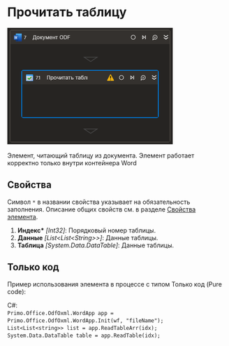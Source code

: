 # Прочитать таблицу

![](../../../../resources/activities/basic/odf/text/cropped-readtable-fixed.png)

Элемент, читающий таблицу из документа. Элемент работает корректно только внутри контейнера Word

## Свойства
Символ `*` в названии свойства указывает на обязательность заполнения. Описание общих свойств см. в разделе [Свойства элемента](https://docs.primo-rpa.ru/primo-rpa/primo-studio/process/elements#svoistva-elementa).

1. **Индекс\*** *[Int32]*: Порядковый номер таблицы.
2. **Данные** *[List\<List\<String>>]*: Данные таблицы.
3. **Таблица** *[System.Data.DataTable]*: Данные таблицы.

## Только код
Пример использования элемента в процессе с типом Только код (Pure code):

C#:  
`Primo.Office.OdfOxml.WordApp app = Primo.Office.OdfOxml.WordApp.Init(wf, "fileName");`   
`List<List<string>> list = app.ReadTableArr(idx);`  
`System.Data.DataTable table = app.ReadTable(idx);`

